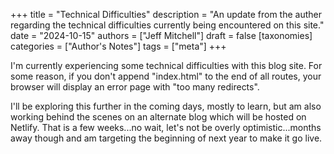 +++
title = "Technical Difficulties"
description = "An update from the auther regarding the technical difficulties currently being encountered on this site."
date = "2024-10-15"
authors = ["Jeff Mitchell"]
draft = false
[taxonomies]
categories = ["Author's Notes"]
tags = ["meta"]
+++

I'm currently experiencing some technical difficulties with this blog site. For some reason, if you don't append "index.html" to the end of all routes, your browser will display an error page with "too many redirects".

I'll be exploring this further in the coming days, mostly to learn, but am also working behind the scenes on an alternate blog which will be hosted on Netlify. That is a few weeks...no wait, let's not be overly optimistic...months away though and am targeting the beginning of next year to make it go live.

